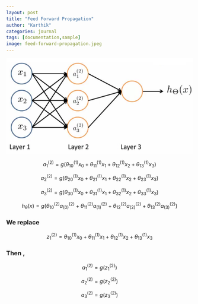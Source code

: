 ```yaml
---
layout: post
title: "Feed Forward Propagation"
author: "Karthik"
categories: journal
tags: [documentation,sample]
image: feed-forward-propagation.jpeg
---
```










![fig (1) - Structured neurons from Andrew Ng's Machine Learning class.](../assets/img/andrew-NG-ffp.png)



$$
a^{(2)}_1 = g( \theta^{(1)}_{10} x_0  + \theta^{(1)}_{11} x_1 + \theta^{(1)}_{12} x_2 + \theta^{(1)}_{13} x_3)
$$

$$
a^{(2)}_2 = g( \theta^{(1)}_{20} x_0  + \theta^{(1)}_{21} x_1 + \theta^{(1)}_{22} x_2 + \theta^{(1)}_{23} x_3)
$$

$$
a^{(2)}_3 = g( \theta^{(1)}_{30} x_0  + \theta^{(1)}_{31} x_1 + \theta^{(1)}_{32} x_2 + \theta^{(1)}_{33} x_3)
$$

$$
h_{\theta}(x) = g( \theta_{10}^{(2)} a_{(0)}^{(2)} + \theta_{11}^{(2)} a_{(1)}^{(2)} + \theta_{12}^{(2)} a_{(2)}^{(2)} + \theta_{13}^{(2)} a_{(3)}^{(2)} )
$$



### We replace  

$$
z^{(2)}_1 = \theta^{(1)}_{10} x_0  + \theta^{(1)}_{11} x_1 + \theta^{(1)}_{12} x_2 + \theta^{(1)}_{13} x_3
$$



### Then ,

$$
a_1^{(2)} = g(z_1^{(2)})
$$

$$
a_2^{(2)} = g(z_2^{(2)})
$$

$$
a_3^{(2)} = g(z_3^{(2)})
$$



